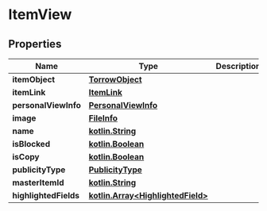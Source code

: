 # ItemView

## Properties
Name | Type | Description | Notes
------------ | ------------- | ------------- | -------------
**itemObject** | [**TorrowObject**](TorrowObject.md) |  |  [optional]
**itemLink** | [**ItemLink**](ItemLink.md) |  |  [optional]
**personalViewInfo** | [**PersonalViewInfo**](PersonalViewInfo.md) |  |  [optional]
**image** | [**FileInfo**](FileInfo.md) |  |  [optional]
**name** | [**kotlin.String**](.md) |  |  [optional]
**isBlocked** | [**kotlin.Boolean**](.md) |  |  [optional]
**isCopy** | [**kotlin.Boolean**](.md) |  |  [optional]
**publicityType** | [**PublicityType**](PublicityType.md) |  |  [optional]
**masterItemId** | [**kotlin.String**](.md) |  |  [optional]
**highlightedFields** | [**kotlin.Array&lt;HighlightedField&gt;**](HighlightedField.md) |  |  [optional]
